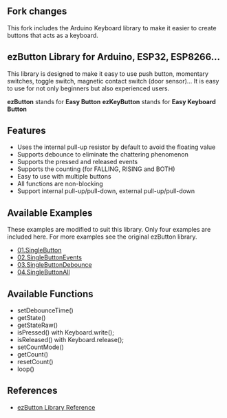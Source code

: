 ## Fork changes
This fork includes the Arduino Keyboard library to make it easier to create buttons that acts as a keyboard.

## ezButton Library for Arduino, ESP32, ESP8266...
This library is designed to make it easy to use push button, momentary switches, toggle switch, magnetic contact switch (door sensor)..​. It is easy to use for not only beginners but also experienced users.

__ezButton__ stands for __Easy Button__
__ezKeyButton__ stands for __Easy Keyboard Button__


Features
----------------------------
* Uses the internal pull-up resistor by default to avoid the floating value
* Supports debounce to eliminate the chattering phenomenon
* Supports the pressed and released events
* Supports the counting (for FALLING, RISING and BOTH)
* Easy to use with multiple buttons
* All functions are non-blocking 
* Support internal pull-up/pull-down, external pull-up/pull-down

Available Examples
----------------------------
These examples are modified to suit this library. Only four examples are included here. For more examples see the original ezButton library.

* [01.SingleButton](https://arduinogetstarted.com/library/button/example/arduino-single-button)
* [02.SingleButtonEvents](https://arduinogetstarted.com/library/button/example/arduino-single-button-events)
* [03.SingleButtonDebounce](https://arduinogetstarted.com/library/button/example/arduino-single-button-debounce)
* [04.SingleButtonAll](https://arduinogetstarted.com/library/button/example/arduino-single-button-all)



Available Functions
----------------------------
* setDebounceTime()
* getState()
* getStateRaw()
* isPressed() with Keyboard.write();
* isReleased() with Keyboard.release();
* setCountMode()
* getCount()
* resetCount()
* loop()

References
----------------------------
* [ezButton Library Reference](https://arduinogetstarted.com/tutorials/arduino-button-library)
